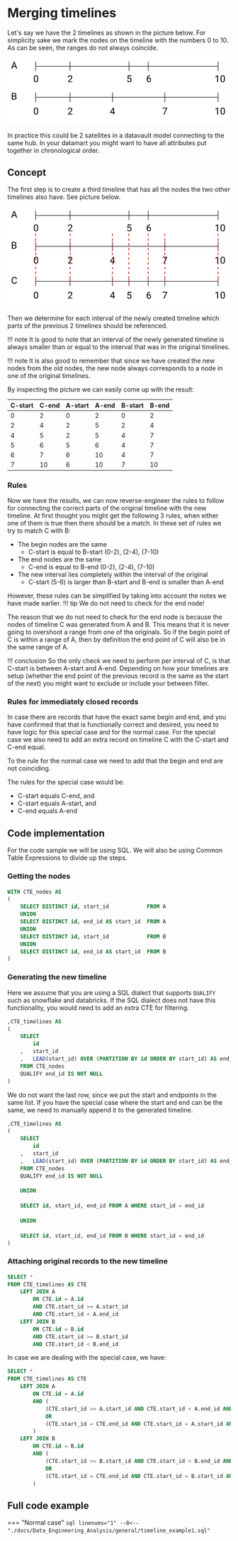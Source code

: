 # Merging timelines
Let's say we have the 2 timelines as shown in the picture below. For simplicity sake we 
mark the nodes on the timeline with the numbers 0 to 10. As can be seen, the
ranges do not always coincide. 
![The 2 timelines that you want to merge](img/Timelines1.svg)

In practice this could be 2 satellites in a datavault model connecting to the same hub.
In your datamart you might want to have all attributes put together in chronological
order. 

## Concept
The first step is to create a third timeline that has all the nodes the two other
timelines also have. See picture below.
![Create a third timeline with all the nodes from the others](img/Timelines2.svg)

Then we determine for each interval of the newly created timeline which
parts of the previous 2 timelines should be referenced.

!!! note 
    It is good to note that an interval of the newly generated timeline is always smaller than
    or equal to the interval that was in the original timelines. 

!!! note
    It is also good to remember that since we 
    have created the new nodes from the old nodes, the new node always corresponds to a node
    in one of the original timelines.

By inspecting the picture we can easily come up with the result:

| C-start | C-end | A-start | A-end | B-start | B-end |
|---------|-------|---------|-------|---------|-------|
| 0       | 2     | 0       | 2     | 0       | 2     |
| 2       | 4     | 2       | 5     | 2       | 4     |
| 4       | 5     | 2       | 5     | 4       | 7     |
| 5       | 6     | 5       | 6     | 4       | 7     |
| 6       | 7     | 6       | 10    | 4       | 7     |
| 7       | 10    | 6       | 10    | 7       | 10    |

### Rules
Now we have the results, we can now reverse-engineer the rules to follow for connecting
the correct parts of the original timeline with the new timeline. At first thought you
might get the following 3 rules, when either one of them is true then there should be a match.
In these set of rules we try to match C with B:

* The begin nodes are the same
    * C-start is equal to B-start (0-2), (2-4), (7-10)
* The end nodes are the same
    * C-end is equal to B-end (0-2), (2-4), (7-10)
* The new interval lies completely within the interval of the original
    * C-start (5-6) is larger than B-start and B-end is smaller than A-end 

However, these rules can be simplified by taking into account the notes we have made earlier.
!!! tip
    We do not need to check for the end node!

The reason that we do not need to check for the end node is because the nodes of timeline
C was generated from A and B. This means that it is never going to overshoot
a range from one of the originals. So if the begin point of C is within a range of A,
then by definition the end point of C will also be in the same range of A. 

!!! conclusion
    So the only check we need to perform per interval of C, is that C-start is 
    between A-start and A-end. Depending on how your timelines are setup (whether the end point of 
    the previous record is the same as the start of the next) you might want to 
    exclude or include your between filter.

### Rules for immediately closed records
In case there are records that have the exact same begin and end, and you have 
confirmed that that is functionally correct and desired, you need to have logic for
this special case and for the normal case. For the special case we also need to add
an extra record on timeline C with the C-start and C-end equal.

To the rule for the normal case we need to add that the begin and end are not coinciding.

The rules for the special case would be:

* C-start equals C-end, and
* C-start equals A-start, and
* C-end equals A-end

## Code implementation
For the code sample we will be using SQL. We will also be using Common Table Expressions
to divide up the steps.

### Getting the nodes
```sql linenums="1"
WITH CTE_nodes AS
(
    SELECT DISTINCT id, start_id            FROM A     
    UNION        
    SELECT DISTINCT id, end_id AS start_id  FROM A    
    UNION
    SELECT DISTINCT id, start_id            FROM B     
    UNION        
    SELECT DISTINCT id, end_id AS start_id  FROM B
)
```

### Generating the new timeline
Here we assume that you are using a SQL dialect that supports `QUALIFY` such as snowflake and databricks.
If the SQL dialect does not have this functionality, you would need to add an extra
CTE for filtering.

```sql linenums="1"
,CTE_timelines AS
(
    SELECT 
        id
    ,   start_id
    ,   LEAD(start_id) OVER (PARTITION BY id ORDER BY start_id) AS end_id
    FROM CTE_nodes
    QUALIFY end_id IS NOT NULL
)
```
We do not want the last row, since we put the start and endpoints in the same list.
If you have the special case where the start and end can be the same, we need to manually
append it to the generated timeline.

```sql linenums="1" title="special case"
,CTE_timelines AS
(
    SELECT 
        id
    ,   start_id
    ,   LEAD(start_id) OVER (PARTITION BY id ORDER BY start_id) AS end_id
    FROM CTE_nodes
    QUALIFY end_id IS NOT NULL
    
    UNION
    
    SELECT id, start_id, end_id FROM A WHERE start_id = end_id
    
    UNION
    
    SELECT id, start_id, end_id FROM B WHERE start_id = end_id
)
```

### Attaching original records to the new timeline
```sql linenums="1"
SELECT *
FROM CTE_timelines AS CTE
    LEFT JOIN A
        ON CTE.id = A.id
        AND CTE.start_id >= A.start_id
        AND CTE.start_id < A.end_id
    LEFT JOIN B
        ON CTE.id = B.id
        AND CTE.start_id >= B.start_id
        AND CTE.start_id < B.end_id
```

In case we are dealing with the special case, we have:

```sql linenums="1" title="Special case"
SELECT *
FROM CTE_timelines AS CTE
    LEFT JOIN A
        ON CTE.id = A.id
        AND (
            (CTE.start_id >= A.start_id AND CTE.start_id < A.end_id AND CTE.start_id <> CTE.end_id AND A.start_id <> A.end_id)
            OR
            (CTE.start_id = CTE.end_id AND CTE.start_id = A.start_id AND CTE.end_id = A.end_id)
        )
    LEFT JOIN B
        ON CTE.id = B.id
        AND (
            (CTE.start_id >= B.start_id AND CTE.start_id < B.end_id AND CTE.start_id <> CTE.end_id AND B.start_id <> B.end_id)
            OR
            (CTE.start_id = CTE.end_id AND CTE.start_id = B.start_id AND CTE.end_id = B.end_id)
        )
```

## Full code example
=== "Normal case"
    ```sql linenums="1"
    --8<-- "./docs/Data_Engineering_Analysis/general/timeline_example1.sql"
    ```